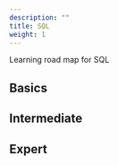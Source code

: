 ```yaml
---
description: ""
title: SQL
weight: 1
---
```


Learning road map for SQL

## Basics

## Intermediate

## Expert
